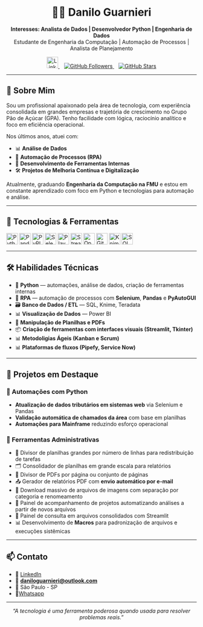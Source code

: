 <h1 align="center">👨‍💻 Danilo Guarnieri</h1>

<p align="center">
  <b> Interesses: Analista de Dados | Desenvolvedor Python | Engenharia de Dados</b><br>
  Estudante de Engenharia da Computação | Automação de Processos | Analista de Planejamento
</p>

<p align="center">
  <a href="https://www.linkedin.com/in/danilo-guarnieri-de-menezes-22965a144/">
    <img alt="LinkedIn" width="30" src="https://cdn.jsdelivr.net/gh/devicons/devicon@latest/icons/linkedin/linkedin-original.svg"/>
  </a>
  &nbsp;&nbsp;
  <a href="https://github.com/DanGuarnieri?tab=followers">
    <img alt="GitHub Followers" src="https://custom-icon-badges.demolab.com/github/followers/DanGuarnieri?color=236ad3&style=for-the-badge&labelColor=1155ba&logo=github&logoColor=white"/>
  </a>
  &nbsp;&nbsp;
  <a href="https://github.com/DanGuarnieri?tab=repositories&sort=stargazers">
    <img alt="GitHub Stars" src="https://custom-icon-badges.demolab.com/github/stars/DanGuarnieri?color=55960c&style=for-the-badge&labelColor=488207&logo=star"/>
  </a>
</p>

---

## 🧠 Sobre Mim

Sou um profissional apaixonado pela área de tecnologia, com experiência consolidada em grandes empresas e trajetória de crescimento no Grupo Pão de Açúcar (GPA). Tenho facilidade com lógica, raciocínio analítico e foco em eficiência operacional.

Nos últimos anos, atuei com:
- 📊 **Análise de Dados**
- 🤖 **Automação de Processos (RPA)**
- 🧩 **Desenvolvimento de Ferramentas Internas**
- 🛠️ **Projetos de Melhoria Contínua e Digitalização**

Atualmente, graduando **Engenharia da Computação na FMU** e estou em constante aprendizado com foco em Python e tecnologias para automação e análise.

---

## 🚀 Tecnologias & Ferramentas

<p align="left">
  <img title="Python" width="30" src="https://cdn.jsdelivr.net/gh/devicons/devicon@latest/icons/python/python-original-wordmark.svg"/>
  <img title="Pandas" width="30" src="https://cdn.jsdelivr.net/gh/devicons/devicon@latest/icons/pandas/pandas-original-wordmark.svg"/>
  <img title="PyPI" width="30" src="https://cdn.jsdelivr.net/gh/devicons/devicon@latest/icons/pypi/pypi-original-wordmark.svg"/>
  <img title="Selenium" width="30" src="https://cdn.jsdelivr.net/gh/devicons/devicon@latest/icons/selenium/selenium-original.svg"/>
  <img title="Playwright" width="30" src="https://cdn.jsdelivr.net/gh/devicons/devicon@latest/icons/playwright/playwright-original.svg"/>
  <img title="Streamlit" width="30" src="https://cdn.jsdelivr.net/gh/devicons/devicon@latest/icons/streamlit/streamlit-original-wordmark.svg"/>
  <img title="OpenCV" width="30" src="https://cdn.jsdelivr.net/gh/devicons/devicon@latest/icons/opencv/opencv-original.svg"/>
  <img title="Git" width="30" src="https://cdn.jsdelivr.net/gh/devicons/devicon@latest/icons/git/git-original.svg"/>
  <img title="Knime" width="30" src="https://cdn.simpleicons.org/knime/F6C915"/>
  <img title="SQL" width="30" src="https://cdn.jsdelivr.net/gh/devicons/devicon@latest/icons/mysql/mysql-original-wordmark.svg"/>
</p>

---

## 🛠️ Habilidades Técnicas

- 🐍 **Python** — automações, análise de dados, criação de ferramentas internas  
- 🧾 **RPA** — automação de processos com **Selenium**, **Pandas** e **PyAutoGUI**  
- 🗃️ **Banco de Dados / ETL** — SQL, Knime, Teradata  
- 📊 **Visualização de Dados** — Power BI  
- 📁 **Manipulação de Planilhas e PDFs**  
- 📦 **Criação de ferramentas com interfaces visuais (Streamlit, Tkinter)**
- 📊 **Metodoligias Ágeis (Kanban e Scrum)**
- 📊 **Plataformas de fluxos (Pipefy, Service Now)**

---

## 📌 Projetos em Destaque

### 🔄 Automações com Python
- **Atualização de dados tributários em sistemas web** via Selenium e Pandas  
- **Validação automática de chamados da área** com base em planilhas
- **Automações para Mainframe** reduzindo esforço operacional

### 🧰 Ferramentas Administrativas
- 🧾 Divisor de planilhas grandes por número de linhas para redistribuição de tarefas  
- 🗂️ Consolidador de planilhas em grande escala para relatórios  
- 📄 Divisor de PDFs por página ou conjunto de páginas  
- 📤 Gerador de relatórios PDF com **envio automático por e-mail**
- 📸 Download massivo de arquivos de imagens com separação por categoria e renomeamento
- 📄 Painel de acompanhamento de projetos automatizando análises a partir de novos arquivos
- 📄 Painel de consulta em arquivos consolidados com Streamlit
- 📊 Desenvolvimento de **Macros** para padronização de arquivos e execuções sistêmicas

  
---

## 📫 Contato

- 💼 [LinkedIn](https://www.linkedin.com/in/danilo-guarnieri-de-menezes-22965a144/)
- 📧 **daniloguarnieri@outlook.com**
- 📍 São Paulo - SP
- 📱[Whatsapp](https://wa.me/5511989478431)

---

<p align="center">
  <i>“A tecnologia é uma ferramenta poderosa quando usada para resolver problemas reais.”</i>
</p>
